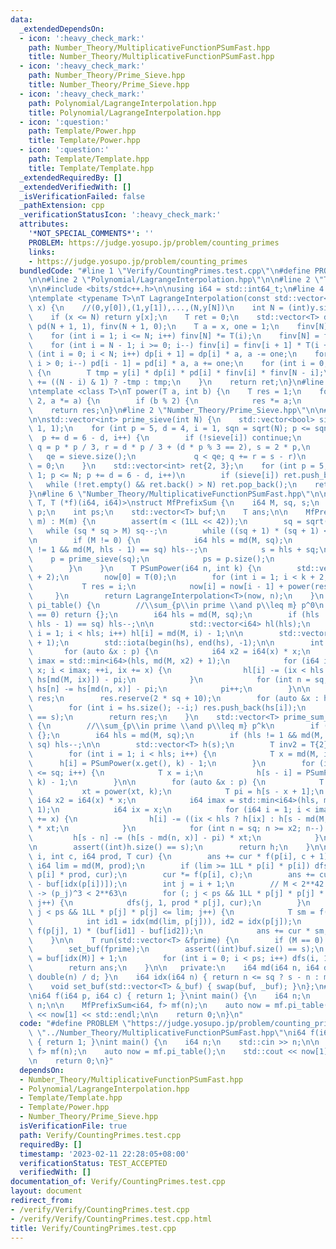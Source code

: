 ```yaml
---
data:
  _extendedDependsOn:
  - icon: ':heavy_check_mark:'
    path: Number_Theory/MultiplicativeFunctionPSumFast.hpp
    title: Number_Theory/MultiplicativeFunctionPSumFast.hpp
  - icon: ':heavy_check_mark:'
    path: Number_Theory/Prime_Sieve.hpp
    title: Number_Theory/Prime_Sieve.hpp
  - icon: ':heavy_check_mark:'
    path: Polynomial/LagrangeInterpolation.hpp
    title: Polynomial/LagrangeInterpolation.hpp
  - icon: ':question:'
    path: Template/Power.hpp
    title: Template/Power.hpp
  - icon: ':question:'
    path: Template/Template.hpp
    title: Template/Template.hpp
  _extendedRequiredBy: []
  _extendedVerifiedWith: []
  _isVerificationFailed: false
  _pathExtension: cpp
  _verificationStatusIcon: ':heavy_check_mark:'
  attributes:
    '*NOT_SPECIAL_COMMENTS*': ''
    PROBLEM: https://judge.yosupo.jp/problem/counting_primes
    links:
    - https://judge.yosupo.jp/problem/counting_primes
  bundledCode: "#line 1 \"Verify/CountingPrimes.test.cpp\"\n#define PROBLEM \"https://judge.yosupo.jp/problem/counting_primes\"\
    \n\n#line 2 \"Polynomial/LagrangeInterpolation.hpp\"\n\n#line 2 \"Template/Template.hpp\"\
    \n\n#include <bits/stdc++.h>\n\nusing i64 = std::int64_t;\n#line 4 \"Polynomial/LagrangeInterpolation.hpp\"\
    \ntemplate <typename T>\nT LagrangeInterpolation(const std::vector<T> &y, i64\
    \ x) {\n    //(0,y[0]),(1,y[1]),...,(N,y[N])\n    int N = (int)y.size() - 1;\n\
    \    if (x <= N) return y[x];\n    T ret = 0;\n    std::vector<T> dp(N + 1, 1),\
    \ pd(N + 1, 1), finv(N + 1, 0);\n    T a = x, one = 1;\n    finv[N] = T(1);\n\
    \    for (int i = 1; i <= N; i++) finv[N] *= T(i);\n    finv[N] = finv[N].inverse();\n\
    \    for (int i = N - 1; i >= 0; i--) finv[i] = finv[i + 1] * T(i + 1);\n    for\
    \ (int i = 0; i < N; i++) dp[i + 1] = dp[i] * a, a -= one;\n    for (int i = N;\
    \ i > 0; i--) pd[i - 1] = pd[i] * a, a += one;\n    for (int i = 0; i <= N; i++)\
    \ {\n        T tmp = y[i] * dp[i] * pd[i] * finv[i] * finv[N - i];\n        ret\
    \ += ((N - i) & 1) ? -tmp : tmp;\n    }\n    return ret;\n}\n#line 1 \"Template/Power.hpp\"\
    \ntemplate <class T>\nT power(T a, int b) {\n    T res = 1;\n    for (; b; b /=\
    \ 2, a *= a) {\n        if (b % 2) {\n            res *= a;\n        }\n    }\n\
    \    return res;\n}\n#line 2 \"Number_Theory/Prime_Sieve.hpp\"\n\n#line 4 \"Number_Theory/Prime_Sieve.hpp\"\
    \n\nstd::vector<int> prime_sieve(int N) {\n    std::vector<bool> sieve(N / 3 +\
    \ 1, 1);\n    for (int p = 5, d = 4, i = 1, sqn = sqrt(N); p <= sqn;\n       \
    \  p += d = 6 - d, i++) {\n        if (!sieve[i]) continue;\n        for (int\
    \ q = p * p / 3, r = d * p / 3 + (d * p % 3 == 2), s = 2 * p,\n              \
    \   qe = sieve.size();\n             q < qe; q += r = s - r)\n            sieve[q]\
    \ = 0;\n    }\n    std::vector<int> ret{2, 3};\n    for (int p = 5, d = 4, i =\
    \ 1; p <= N; p += d = 6 - d, i++)\n        if (sieve[i]) ret.push_back(p);\n \
    \   while (!ret.empty() && ret.back() > N) ret.pop_back();\n    return ret;\n\
    }\n#line 6 \"Number_Theory/MultiplicativeFunctionPSumFast.hpp\"\n\ntemplate <typename\
    \ T, T (*f)(i64, i64)>\nstruct MfPrefixSum {\n    i64 M, sq, s;\n    std::vector<int>\
    \ p;\n    int ps;\n    std::vector<T> buf;\n    T ans;\n\n    MfPrefixSum(i64\
    \ m) : M(m) {\n        assert(m < (1LL << 42));\n        sq = sqrt(M);\n     \
    \   while (sq * sq > M) sq--;\n        while ((sq + 1) * (sq + 1) <= M) sq++;\n\
    \n        if (M != 0) {\n            i64 hls = md(M, sq);\n            if (hls\
    \ != 1 && md(M, hls - 1) == sq) hls--;\n            s = hls + sq;\n\n        \
    \    p = prime_sieve(sq);\n            ps = p.size();\n            ans = T{};\n\
    \        }\n    }\n    T PSumPower(i64 n, int k) {\n        std::vector<T> now(k\
    \ + 2);\n        now[0] = T(0);\n        for (int i = 1; i < k + 2; i++) {\n \
    \           T res = i;\n            now[i] = now[i - 1] + power(res, k);\n   \
    \     }\n        return LagrangeInterpolation<T>(now, n);\n    }\n    std::vector<T>\
    \ pi_table() {\n        //\\sum_{p\\in prime \\and p\\leq m} p^0\n        if (M\
    \ == 0) return {};\n        i64 hls = md(M, sq);\n        if (hls != 1 && md(M,\
    \ hls - 1) == sq) hls--;\n\n        std::vector<i64> hl(hls);\n        for (int\
    \ i = 1; i < hls; i++) hl[i] = md(M, i) - 1;\n\n        std::vector<int> hs(sq\
    \ + 1);\n        std::iota(begin(hs), end(hs), -1);\n\n        int pi = 0;\n \
    \       for (auto &x : p) {\n            i64 x2 = i64(x) * x;\n            i64\
    \ imax = std::min<i64>(hls, md(M, x2) + 1);\n            for (i64 i = 1, ix =\
    \ x; i < imax; ++i, ix += x) {\n                hl[i] -= (ix < hls ? hl[ix] :\
    \ hs[md(M, ix)]) - pi;\n            }\n            for (int n = sq; n >= x2; n--)\
    \ hs[n] -= hs[md(n, x)] - pi;\n            pi++;\n        }\n\n        std::vector<T>\
    \ res;\n        res.reserve(2 * sq + 10);\n        for (auto &x : hl) res.push_back(x);\n\
    \        for (int i = hs.size(); --i;) res.push_back(hs[i]);\n        assert((int)res.size()\
    \ == s);\n        return res;\n    }\n    std::vector<T> prime_sum_table(int k)\
    \ {\n        //\\sum_{p\\in prime \\and p\\leq m} p^k\n        if (M == 0) return\
    \ {};\n        i64 hls = md(M, sq);\n        if (hls != 1 && md(M, hls - 1) ==\
    \ sq) hls--;\n\n        std::vector<T> h(s);\n        T inv2 = T{2}.inverse();\n\
    \        for (int i = 1; i < hls; i++) {\n            T x = md(M, i);\n      \
    \      h[i] = PSumPower(x.get(), k) - 1;\n        }\n        for (int i = 1; i\
    \ <= sq; i++) {\n            T x = i;\n            h[s - i] = PSumPower(x.get(),\
    \ k) - 1;\n        }\n\n        for (auto &x : p) {\n            T xt = x;\n \
    \           xt = power(xt, k);\n            T pi = h[s - x + 1];\n           \
    \ i64 x2 = i64(x) * x;\n            i64 imax = std::min<i64>(hls, md(M, x2) +\
    \ 1);\n            i64 ix = x;\n            for (i64 i = 1; i < imax; ++i, ix\
    \ += x) {\n                h[i] -= ((ix < hls ? h[ix] : h[s - md(M, ix)]) - pi)\
    \ * xt;\n            }\n            for (int n = sq; n >= x2; n--) {\n       \
    \         h[s - n] -= (h[s - md(n, x)] - pi) * xt;\n            }\n        }\n\
    \n        assert((int)h.size() == s);\n        return h;\n    }\n\n    void dfs(int\
    \ i, int c, i64 prod, T cur) {\n        ans += cur * f(p[i], c + 1);\n       \
    \ i64 lim = md(M, prod);\n        if (lim >= 1LL * p[i] * p[i]) dfs(i, c + 1,\
    \ p[i] * prod, cur);\n        cur *= f(p[i], c);\n        ans += cur * (buf[idx(lim)]\
    \ - buf[idx(p[i])]);\n        int j = i + 1;\n        // M < 2**42 -> p_j < 2**21\
    \ -> (p_j)^3 < 2**63\n        for (; j < ps && 1LL * p[j] * p[j] * p[j] <= lim;\
    \ j++) {\n            dfs(j, 1, prod * p[j], cur);\n        }\n        for (;\
    \ j < ps && 1LL * p[j] * p[j] <= lim; j++) {\n            T sm = f(p[j], 2);\n\
    \            int id1 = idx(md(lim, p[j])), id2 = idx(p[j]);\n            sm +=\
    \ f(p[j], 1) * (buf[id1] - buf[id2]);\n            ans += cur * sm;\n        }\n\
    \    }\n\n    T run(std::vector<T> &fprime) {\n        if (M == 0) return {};\n\
    \        set_buf(fprime);\n        assert((int)buf.size() == s);\n        ans\
    \ = buf[idx(M)] + 1;\n        for (int i = 0; i < ps; i++) dfs(i, 1, p[i], 1);\n\
    \        return ans;\n    }\n\n   private:\n    i64 md(i64 n, i64 d) { return\
    \ double(n) / d; }\n    i64 idx(i64 n) { return n <= sq ? s - n : md(M, n); }\n\
    \    void set_buf(std::vector<T> &_buf) { swap(buf, _buf); }\n};\n#line 4 \"Verify/CountingPrimes.test.cpp\"\
    \ni64 f(i64 p, i64 c) { return 1; }\nint main() {\n    i64 n;\n    std::cin >>\
    \ n;\n\n    MfPrefixSum<i64, f> mf(n);\n    auto now = mf.pi_table();\n    std::cout\
    \ << now[1] << std::endl;\n\n    return 0;\n}\n"
  code: "#define PROBLEM \"https://judge.yosupo.jp/problem/counting_primes\"\n\n#include\
    \ \"../Number_Theory/MultiplicativeFunctionPSumFast.hpp\"\ni64 f(i64 p, i64 c)\
    \ { return 1; }\nint main() {\n    i64 n;\n    std::cin >> n;\n\n    MfPrefixSum<i64,\
    \ f> mf(n);\n    auto now = mf.pi_table();\n    std::cout << now[1] << std::endl;\n\
    \n    return 0;\n}"
  dependsOn:
  - Number_Theory/MultiplicativeFunctionPSumFast.hpp
  - Polynomial/LagrangeInterpolation.hpp
  - Template/Template.hpp
  - Template/Power.hpp
  - Number_Theory/Prime_Sieve.hpp
  isVerificationFile: true
  path: Verify/CountingPrimes.test.cpp
  requiredBy: []
  timestamp: '2023-02-11 22:28:05+08:00'
  verificationStatus: TEST_ACCEPTED
  verifiedWith: []
documentation_of: Verify/CountingPrimes.test.cpp
layout: document
redirect_from:
- /verify/Verify/CountingPrimes.test.cpp
- /verify/Verify/CountingPrimes.test.cpp.html
title: Verify/CountingPrimes.test.cpp
---
```

